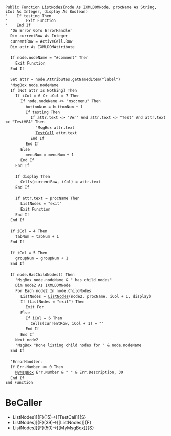 &nbsp;  &nbsp;  &nbsp;  &nbsp;  
`Public Function `[`ListNodes`](ListNodes)`(node As IXMLDOMNode, procName As String, iCol As Integer, display As Boolean)`  
`'    If testing Then`  
`'        Exit Function`  
`'    End If`  
&nbsp;&nbsp;&nbsp;&nbsp;`'On Error GoTo ErrorHandler`  
&nbsp;&nbsp;&nbsp;&nbsp;`Dim currentRow As Integer`  
&nbsp;&nbsp;&nbsp;&nbsp;`currentRow = ActiveCell.Row`  
&nbsp;&nbsp;&nbsp;&nbsp;`Dim attr As IXMLDOMAttribute`  
&nbsp;  &nbsp;  &nbsp;  &nbsp;  
&nbsp;&nbsp;&nbsp;&nbsp;`If node.nodeName = "#comment" Then`  
&nbsp;&nbsp;&nbsp;&nbsp;&nbsp;&nbsp;&nbsp;&nbsp;`Exit Function`  
&nbsp;&nbsp;&nbsp;&nbsp;`End If`  
&nbsp;  &nbsp;  &nbsp;  &nbsp;  
&nbsp;&nbsp;&nbsp;&nbsp;`Set attr = node.Attributes.getNamedItem("label")`  
&nbsp;&nbsp;&nbsp;&nbsp;`'MsgBox node.nodeName`  
&nbsp;&nbsp;&nbsp;&nbsp;`If (Not attr Is Nothing) Then`  
&nbsp;&nbsp;&nbsp;&nbsp;&nbsp;&nbsp;&nbsp;&nbsp;`If iCol = 6 Or iCol = 7 Then`  
&nbsp;&nbsp;&nbsp;&nbsp;&nbsp;&nbsp;&nbsp;&nbsp;&nbsp;&nbsp;&nbsp;&nbsp;`If node.nodeName <> "mso:menu" Then`  
&nbsp;&nbsp;&nbsp;&nbsp;&nbsp;&nbsp;&nbsp;&nbsp;&nbsp;&nbsp;&nbsp;&nbsp;&nbsp;&nbsp;&nbsp;&nbsp;`buttonNum = buttonNum + 1`  
&nbsp;&nbsp;&nbsp;&nbsp;&nbsp;&nbsp;&nbsp;&nbsp;&nbsp;&nbsp;&nbsp;&nbsp;&nbsp;&nbsp;&nbsp;&nbsp;`If testing Then`  
&nbsp;&nbsp;&nbsp;&nbsp;&nbsp;&nbsp;&nbsp;&nbsp;&nbsp;&nbsp;&nbsp;&nbsp;&nbsp;&nbsp;&nbsp;&nbsp;&nbsp;&nbsp;&nbsp;&nbsp;`If attr.text <> "Ver" And attr.text <> "Test" And attr.text <> "TestVBA" Then`  
&nbsp;&nbsp;&nbsp;&nbsp;&nbsp;&nbsp;&nbsp;&nbsp;&nbsp;&nbsp;&nbsp;&nbsp;&nbsp;&nbsp;&nbsp;&nbsp;&nbsp;&nbsp;&nbsp;&nbsp;&nbsp;&nbsp;&nbsp;&nbsp;`'MsgBox attr.text`  
&nbsp;&nbsp;&nbsp;&nbsp;&nbsp;&nbsp;&nbsp;&nbsp;&nbsp;&nbsp;&nbsp;&nbsp;&nbsp;&nbsp;&nbsp;&nbsp;&nbsp;&nbsp;&nbsp;&nbsp;&nbsp;&nbsp;&nbsp;&nbsp;[`TestCall`](TestCall)` attr.text`  
&nbsp;&nbsp;&nbsp;&nbsp;&nbsp;&nbsp;&nbsp;&nbsp;&nbsp;&nbsp;&nbsp;&nbsp;&nbsp;&nbsp;&nbsp;&nbsp;&nbsp;&nbsp;&nbsp;&nbsp;`End If`  
&nbsp;&nbsp;&nbsp;&nbsp;&nbsp;&nbsp;&nbsp;&nbsp;&nbsp;&nbsp;&nbsp;&nbsp;&nbsp;&nbsp;&nbsp;&nbsp;`End If`  
&nbsp;&nbsp;&nbsp;&nbsp;&nbsp;&nbsp;&nbsp;&nbsp;&nbsp;&nbsp;&nbsp;&nbsp;`Else`  
&nbsp;&nbsp;&nbsp;&nbsp;&nbsp;&nbsp;&nbsp;&nbsp;&nbsp;&nbsp;&nbsp;&nbsp;&nbsp;&nbsp;&nbsp;&nbsp;`menuNum = menuNum + 1`  
&nbsp;&nbsp;&nbsp;&nbsp;&nbsp;&nbsp;&nbsp;&nbsp;&nbsp;&nbsp;&nbsp;&nbsp;`End If`  
&nbsp;&nbsp;&nbsp;&nbsp;&nbsp;&nbsp;&nbsp;&nbsp;`End If`  
&nbsp;  &nbsp;  &nbsp;  &nbsp;  
&nbsp;&nbsp;&nbsp;&nbsp;&nbsp;&nbsp;&nbsp;&nbsp;`If display Then`  
&nbsp;&nbsp;&nbsp;&nbsp;&nbsp;&nbsp;&nbsp;&nbsp;&nbsp;&nbsp;&nbsp;&nbsp;`Cells(currentRow, iCol) = attr.text`  
&nbsp;&nbsp;&nbsp;&nbsp;&nbsp;&nbsp;&nbsp;&nbsp;`End If`  
&nbsp;  &nbsp;  &nbsp;  &nbsp;  
&nbsp;&nbsp;&nbsp;&nbsp;&nbsp;&nbsp;&nbsp;&nbsp;`If attr.text = procName Then`  
&nbsp;&nbsp;&nbsp;&nbsp;&nbsp;&nbsp;&nbsp;&nbsp;&nbsp;&nbsp;&nbsp;&nbsp;`ListNodes = "exit"`  
&nbsp;&nbsp;&nbsp;&nbsp;&nbsp;&nbsp;&nbsp;&nbsp;&nbsp;&nbsp;&nbsp;&nbsp;`Exit Function`  
&nbsp;&nbsp;&nbsp;&nbsp;&nbsp;&nbsp;&nbsp;&nbsp;`End If`  
&nbsp;&nbsp;&nbsp;&nbsp;`End If`  
&nbsp;  &nbsp;  &nbsp;  &nbsp;  
&nbsp;&nbsp;&nbsp;&nbsp;`If iCol = 4 Then`  
&nbsp;&nbsp;&nbsp;&nbsp;&nbsp;&nbsp;&nbsp;&nbsp;`tabNum = tabNum + 1`  
&nbsp;&nbsp;&nbsp;&nbsp;`End If`  
&nbsp;  &nbsp;  &nbsp;  &nbsp;  
&nbsp;&nbsp;&nbsp;&nbsp;`If iCol = 5 Then`  
&nbsp;&nbsp;&nbsp;&nbsp;&nbsp;&nbsp;&nbsp;&nbsp;`groupNum = groupNum + 1`  
&nbsp;&nbsp;&nbsp;&nbsp;`End If`  
&nbsp;  &nbsp;  &nbsp;  &nbsp;  
&nbsp;&nbsp;&nbsp;&nbsp;`If node.HasChildNodes() Then`  
&nbsp;&nbsp;&nbsp;&nbsp;&nbsp;&nbsp;&nbsp;&nbsp;`'MsgBox node.nodeName & " has child nodes"`  
&nbsp;&nbsp;&nbsp;&nbsp;&nbsp;&nbsp;&nbsp;&nbsp;`Dim node2 As IXMLDOMNode`  
&nbsp;&nbsp;&nbsp;&nbsp;&nbsp;&nbsp;&nbsp;&nbsp;`For Each node2 In node.ChildNodes`  
&nbsp;&nbsp;&nbsp;&nbsp;&nbsp;&nbsp;&nbsp;&nbsp;&nbsp;&nbsp;&nbsp;&nbsp;`ListNodes = `[`ListNodes`](ListNodes)`(node2, procName, iCol + 1, display)`  
&nbsp;&nbsp;&nbsp;&nbsp;&nbsp;&nbsp;&nbsp;&nbsp;&nbsp;&nbsp;&nbsp;&nbsp;`If (ListNodes = "exit") Then`  
&nbsp;&nbsp;&nbsp;&nbsp;&nbsp;&nbsp;&nbsp;&nbsp;&nbsp;&nbsp;&nbsp;&nbsp;&nbsp;&nbsp;&nbsp;&nbsp;`Exit For`  
&nbsp;&nbsp;&nbsp;&nbsp;&nbsp;&nbsp;&nbsp;&nbsp;&nbsp;&nbsp;&nbsp;&nbsp;`Else`  
&nbsp;&nbsp;&nbsp;&nbsp;&nbsp;&nbsp;&nbsp;&nbsp;&nbsp;&nbsp;&nbsp;&nbsp;&nbsp;&nbsp;&nbsp;&nbsp;`If iCol = 6 Then`  
&nbsp;&nbsp;&nbsp;&nbsp;&nbsp;&nbsp;&nbsp;&nbsp;&nbsp;&nbsp;&nbsp;&nbsp;&nbsp;&nbsp;&nbsp;&nbsp;&nbsp;&nbsp;&nbsp;&nbsp;`Cells(currentRow, iCol + 1) = ""`  
&nbsp;&nbsp;&nbsp;&nbsp;&nbsp;&nbsp;&nbsp;&nbsp;&nbsp;&nbsp;&nbsp;&nbsp;&nbsp;&nbsp;&nbsp;&nbsp;`End If`  
&nbsp;&nbsp;&nbsp;&nbsp;&nbsp;&nbsp;&nbsp;&nbsp;&nbsp;&nbsp;&nbsp;&nbsp;`End If`  
&nbsp;&nbsp;&nbsp;&nbsp;&nbsp;&nbsp;&nbsp;&nbsp;`Next node2`  
&nbsp;&nbsp;&nbsp;&nbsp;&nbsp;&nbsp;&nbsp;&nbsp;`'MsgBox "Done listing child nodes for " & node.nodeName`  
&nbsp;&nbsp;&nbsp;&nbsp;`End If`  
&nbsp;  &nbsp;  &nbsp;  &nbsp;  
&nbsp;&nbsp;&nbsp;&nbsp;`'ErrorHandler:`  
&nbsp;&nbsp;&nbsp;&nbsp;`If Err.Number <> 0 Then`  
&nbsp;&nbsp;&nbsp;&nbsp;&nbsp;&nbsp;&nbsp;&nbsp;[`MyMsgBox`](MyMsgBox)` Err.Number & " " & Err.Description, 30`  
&nbsp;&nbsp;&nbsp;&nbsp;`End If`  
`End Function`  


# BeCaller
- ListNodes]]{F}(15)->[[TestCall]]{S}
- ListNodes]]{F}(39)->[[ListNodes]]{F}
- ListNodes]]{F}(50)->[[MyMsgBox]]{S}

